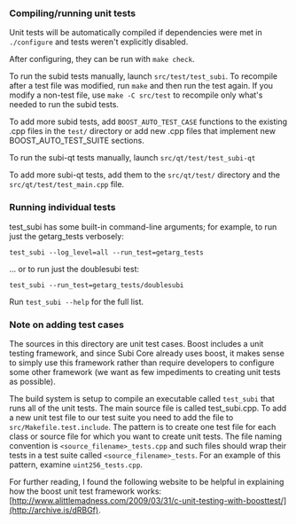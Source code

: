 ### Compiling/running unit tests

Unit tests will be automatically compiled if dependencies were met in `./configure`
and tests weren't explicitly disabled.

After configuring, they can be run with `make check`.

To run the subid tests manually, launch `src/test/test_subi`. To recompile
after a test file was modified, run `make` and then run the test again. If you
modify a non-test file, use `make -C src/test` to recompile only what's needed
to run the subid tests.

To add more subid tests, add `BOOST_AUTO_TEST_CASE` functions to the existing
.cpp files in the `test/` directory or add new .cpp files that
implement new BOOST_AUTO_TEST_SUITE sections.

To run the subi-qt tests manually, launch `src/qt/test/test_subi-qt`

To add more subi-qt tests, add them to the `src/qt/test/` directory and
the `src/qt/test/test_main.cpp` file.

### Running individual tests

test_subi has some built-in command-line arguments; for
example, to run just the getarg_tests verbosely:

    test_subi --log_level=all --run_test=getarg_tests

... or to run just the doublesubi test:

    test_subi --run_test=getarg_tests/doublesubi

Run `test_subi --help` for the full list.

### Note on adding test cases

The sources in this directory are unit test cases.  Boost includes a
unit testing framework, and since Subi Core already uses boost, it makes
sense to simply use this framework rather than require developers to
configure some other framework (we want as few impediments to creating
unit tests as possible).

The build system is setup to compile an executable called `test_subi`
that runs all of the unit tests.  The main source file is called
test_subi.cpp. To add a new unit test file to our test suite you need
to add the file to `src/Makefile.test.include`. The pattern is to create
one test file for each class or source file for which you want to create
unit tests.  The file naming convention is `<source_filename>_tests.cpp`
and such files should wrap their tests in a test suite
called `<source_filename>_tests`. For an example of this pattern,
examine `uint256_tests.cpp`.

For further reading, I found the following website to be helpful in
explaining how the boost unit test framework works:
[http://www.alittlemadness.com/2009/03/31/c-unit-testing-with-boosttest/](http://archive.is/dRBGf).
